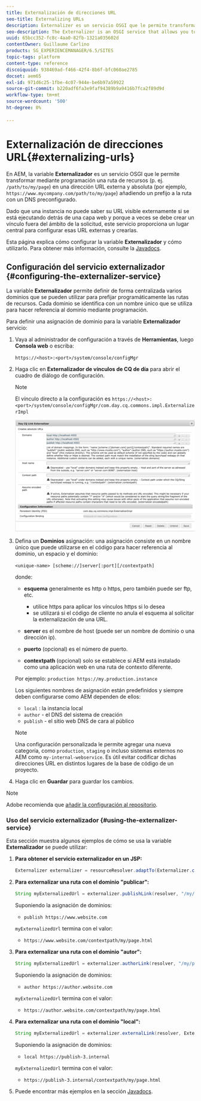 ```yaml
---
title: Externalización de direcciones URL
seo-title: Externalizing URLs
description: Externalizer es un servicio OSGI que le permite transformar mediante programación una ruta de recurso en una URL externa y absoluta
seo-description: The Externalizer is an OSGI service that allows you to programmatically transform a resource path into an external and absolute URL
uuid: 65bcc352-fc8c-4aa0-82fb-1321a035602d
contentOwner: Guillaume Carlino
products: SG_EXPERIENCEMANAGER/6.5/SITES
topic-tags: platform
content-type: reference
discoiquuid: 938469ad-f466-42f4-8b6f-bfc060ae2785
docset: aem65
exl-id: 971d6c25-1fbe-4c07-944e-be6b97a59922
source-git-commit: b220adf6fa3e9faf94389b9a9416b7fca2f89d9d
workflow-type: tm+mt
source-wordcount: '500'
ht-degree: 0%

---
```


# Externalización de direcciones URL{#externalizing-urls}

En AEM, la variable **Externalizador** es un servicio OSGI que le permite transformar mediante programación una ruta de recursos (p. ej. `/path/to/my/page`) en una dirección URL externa y absoluta (por ejemplo, `https://www.mycompany.com/path/to/my/page`) añadiendo un prefijo a la ruta con un DNS preconfigurado.

Dado que una instancia no puede saber su URL visible externamente si se está ejecutando detrás de una capa web y porque a veces se debe crear un vínculo fuera del ámbito de la solicitud, este servicio proporciona un lugar central para configurar esas URL externas y crearlas.

Esta página explica cómo configurar la variable **Externalizador** y cómo utilizarlo. Para obtener más información, consulte la [Javadocs](https://helpx.adobe.com/experience-manager/6-5/sites/developing/using/reference-materials/javadoc/com/day/cq/commons/Externalizer.html).

## Configuración del servicio externalizador {#configuring-the-externalizer-service}

La variable **Externalizador** permite definir de forma centralizada varios dominios que se pueden utilizar para prefijar programáticamente las rutas de recursos. Cada dominio se identifica con un nombre único que se utiliza para hacer referencia al dominio mediante programación.

Para definir una asignación de dominio para la variable **Externalizador** servicio:

1. Vaya al administrador de configuración a través de **Herramientas**, luego **Consola web** o escriba:

   `https://<host>:<port>/system/console/configMgr`

1. Haga clic en **Externalizador de vínculos de CQ de día** para abrir el cuadro de diálogo de configuración.

   >[!NOTE]
   >
   >El vínculo directo a la configuración es `https://<host>:<port>/system/console/configMgr/com.day.cq.commons.impl.ExternalizerImpl`

   ![aem-externalizer-01](assets/aem-externalizer-01.png)

1. Defina un **Dominios** asignación: una asignación consiste en un nombre único que puede utilizarse en el código para hacer referencia al dominio, un espacio y el dominio:

   `<unique-name> [scheme://]server[:port][/contextpath]`

   donde:

   * **esquema** generalmente es http o https, pero también puede ser ftp, etc.

      * utilice https para aplicar los vínculos https si lo desea
      * se utilizará si el código de cliente no anula el esquema al solicitar la externalización de una URL.
   * **server** es el nombre de host (puede ser un nombre de dominio o una dirección ip).
   * **puerto** (opcional) es el número de puerto.
   * **contextpath** (opcional) solo se establece si AEM está instalado como una aplicación web en una ruta de contexto diferente.

   Por ejemplo: `production https://my.production.instance`

   Los siguientes nombres de asignación están predefinidos y siempre deben configurarse como AEM dependen de ellos:

   * `local` : la instancia local
   * `author` - el DNS del sistema de creación
   * `publish` - el sitio web DNS de cara al público

   >[!NOTE]
   >
   >Una configuración personalizada le permite agregar una nueva categoría, como `production`, `staging` o incluso sistemas externos no AEM como `my-internal-webservice`. Es útil evitar codificar dichas direcciones URL en distintos lugares de la base de código de un proyecto.

1. Haga clic en **Guardar** para guardar los cambios.

>[!NOTE]
>
>Adobe recomienda que [añadir la configuración al repositorio](/help/sites-deploying/configuring.md#addinganewconfigurationtotherepository).

### Uso del servicio externalizador {#using-the-externalizer-service}

Esta sección muestra algunos ejemplos de cómo se usa la variable **Externalizador** se puede utilizar:

1. **Para obtener el servicio externalizador en un JSP:**

   ```java
   Externalizer externalizer = resourceResolver.adaptTo(Externalizer.class);
   ```

1. **Para externalizar una ruta con el dominio &quot;publicar&quot;:**

   ```java
   String myExternalizedUrl = externalizer.publishLink(resolver, "/my/page") + ".html";
   ```

   Suponiendo la asignación de dominios:

   * `publish https://www.website.com`

   `myExternalizedUrl` termina con el valor:

   * `https://www.website.com/contextpath/my/page.html`


1. **Para externalizar una ruta con el dominio &quot;autor&quot;:**

   ```java
   String myExternalizedUrl = externalizer.authorLink(resolver, "/my/page") + ".html";
   ```

   Suponiendo la asignación de dominios:

   * `author https://author.website.com`

   `myExternalizedUrl` termina con el valor:

   * `https://author.website.com/contextpath/my/page.html`


1. **Para externalizar una ruta con el dominio &quot;local&quot;:**

   ```java
   String myExternalizedUrl = externalizer.externalLink(resolver, Externalizer.LOCAL, "/my/page") + ".html";
   ```

   Suponiendo la asignación de dominios:

   * `local https://publish-3.internal`

   `myExternalizedUrl` termina con el valor:

   * `https://publish-3.internal/contextpath/my/page.html`


1. Puede encontrar más ejemplos en la sección [Javadocs](https://helpx.adobe.com/experience-manager/6-5/sites/developing/using/reference-materials/javadoc/com/day/cq/commons/Externalizer.html).
